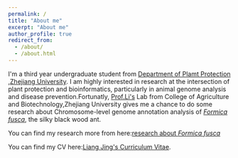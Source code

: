 ```yaml
---
permalink: /
title: "About me"
excerpt: "About me"
author_profile: true
redirect_from: 
  - /about/
  - /about.html
---
```


I'm a third year undergraduate student from [Department of Plamt Protection](http://www.cab.zju.edu.cn/cabzbenglish/main.htm) ,[Zhejiang University](https://www.zju.edu.cn/). I am highly interested in research at the intersection of plant protection and bioinformatics, particularly in animal genome analysis and disease prevention.Fortunatly,  [Prof.Li's](https://person.zju.edu.cn/en/lifei) Lab from College of Agriculture and Biotechnology,Zhejiang University gives me a chance to do some research about Chromosome-level genome annotation analysis of [*Formica fusca*](https://en.wikipedia.org/wiki/Formica_fusca), the silky black wood ant.

You can find my research more from here:[research about *Formica fusca*](../assets/)

You can find my CV here:[Liang Jing's Curriculum Vitae](../assets/Curriculum_Vitae.pdf).
